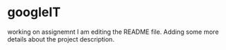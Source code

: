 # googleIT
working on assignemnt
I am editing the README file. Adding some more details about the project description.
